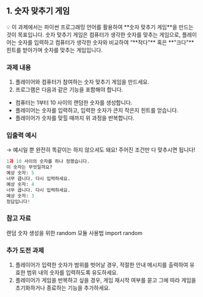 ## 1. 숫자 맞추기 게임

<aside>
💡 이 과제에서는 파이썬 프로그래밍 언어를 활용하여 **숫자 맞추기 게임**을 만드는 것이 목표입니다. 숫자 맞추기 게임은 컴퓨터가 생각한 숫자를 맞추는 게임으로, 플레이어는 숫자를 입력하고 컴퓨터가 생각한 숫자와 비교하여 “**작다"** 혹은 **"크다"** 힌트를 받아가며 숫자를 맞추는 게임입니다.

</aside>

### **과제  내용**

1. 플레이어와 컴퓨터가 참여하는 숫자 맞추기 게임을 만드세요. 
2. 프로그램은 다음과 같은 기능을 포함해야 합니다.
- 컴퓨터는 1부터 10 사이의 랜덤한 숫자를 생성합니다.
- 플레이어는 숫자를 입력하고, 입력한 숫자가 큰지 작은지 힌트를 얻습니다.
- 플레이어가 숫자를 맞힐 때까지 위 과정을 반복합니다.

### **입출력 예시**

→ 예시일 뿐 완전히 똑같이는 하지 않으셔도 돼요! 주어진 조건만 다 맞추시면 됩니다!

```python
1과 10 사이의 숫자를 하나 정했습니다.
이 숫자는 무엇일까요?
예상 숫자: 5
너무 큽니다. 다시 입력하세요.
예상 숫자: 4
너무 큽니다. 다시 입력하세요.
예상 숫자: 3
정답입니다!
```

### **참고 자료**
랜덤 숫자 생성을 위한 random 모듈 사용법
import random

### **추가 도전 과제**

1. 플레이어가 입력한 숫자가 범위를 벗어날 경우, 적절한 안내 메시지를 출력하여 유효한 범위 내의 숫자를 입력하도록 유도하세요.
2. 플레이어가 게임을 반복하고 싶을 경우, 게임 재시작 여부를 묻고 그에 따라 게임을 초기화하거나 종료하는 기능을 추가하세요.

